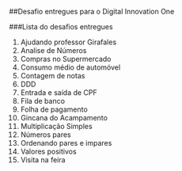 ##Desafio entregues para o Digital Innovation One

###Lista do desafios entregues

1. Ajudando professor Girafales
2. Analise de Números
3. Compras no Supermercado
4. Consumo médio de automóvel
5. Contagem de notas 
6. DDD
7. Entrada e saída de CPF
8. Fila de banco
9. Folha de pagamento
10. Gincana do Acampamento
11. Multiplicação Simples
12. Números pares
13. Ordenando pares e impares
14. Valores positivos
15. Visita na feira
